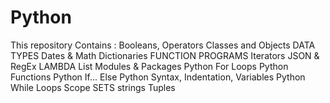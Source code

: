 # Python
This repository Contains : Booleans, Operators Classes and Objects DATA TYPES Dates &amp; Math Dictionaries FUNCTION PROGRAMS Iterators JSON &amp; RegEx LAMBDA List Modules &amp; Packages Python For Loops Python Functions Python If... Else Python Syntax, Indentation, Variables Python While Loops Scope SETS strings Tuples
